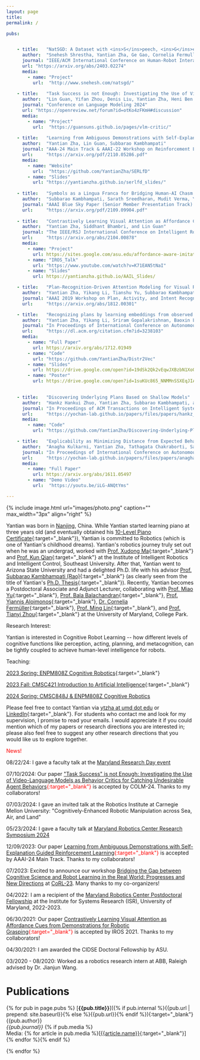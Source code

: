 ```yaml
---
layout: page
title:
permalink: /

pubs:


    - title:   "NatSGD: A Dataset with <ins>S</ins>peech, <ins>G</ins>estures, and <ins>D</ins>emonstrations for Robot Learning in <ins>Nat</ins>ural Human-Robot Interaction"
      author:  "Snehesh Shrestha, Yantian Zha, Ge Gao, Cornelia Fermuller, and Yiannis Aloimonos"
      journal: "IEEE/ACM International Conference on Human-Robot Interaction 2025 (Data Paper)"
      url: "https://arxiv.org/abs/2403.02274"
      media:
        - name: "Project"
          url:  "http://www.snehesh.com/natsgd/"
          
    - title:   "Task Success is not Enough: Investigating the Use of VideoLanguage Models as Behavior Critics for Catching Undesirable Agent Behaviors"
      author:  "Lin Guan, Yifan Zhou, Denis Liu, Yantian Zha, Heni Ben Amor, Subbarao Kambhampati"
      journal: "Conference on Language Modeling 2024"
      url: "https://openreview.net/forum?id=otKo4zFKmH#discussion"
      media:
        - name: "Project"
          url:  "https://guansuns.github.io/pages/vlm-critic/"
  
    - title:   "Learning from Ambiguous Demonstrations with Self-Explanation Guided Reinforcement Learning"
      author:  "Yantian Zha, Lin Guan, Subbarao Kambhampati"
      journal: "AAA-24 Main Track & AAAI-22 Workshop on Reinforcement Learning in Games 2022."
      url:     "https://arxiv.org/pdf/2110.05286.pdf"
      media:
        - name: "Website"
          url:  "https://github.com/YantianZha/SERLfD"
        - name: "Slides"
          url: "https://yantianzha.github.io/serlfd_slides/"
      
    - title:   "Symbols as a Lingua Franca for Bridging Human-AI Chasm for Explainable and Advisable AI Systems"
      author:  "Subbarao Kambhampati, Sarath Sreedharan, Mudit Verma, Yantian Zha, Lin Guan"
      journal: "AAAI Blue Sky Paper (Senior Member Presentation Track) 2022."
      url:     "https://arxiv.org/pdf/2109.09904.pdf"
      
    - title:   "Contrastively Learning Visual Attention as Affordance Cues from Demonstrations for Robotic Grasping"
      author:  "Yantian Zha, Siddhant Bhambri, and Lin Guan"
      journal: "The IEEE/RSJ International Conference on Intelligent Robots and Systems (IROS) 2021."
      url:     "https://arxiv.org/abs/2104.00878"
      media:
        - name: "Project"
          url: https://sites.google.com/asu.edu/affordance-aware-imitation/project
        - name: "IROS_Talk"
          url: "https://www.youtube.com/watch?v=K71EAN5tNaI"
        - name: "Slides"
          url: https://yantianzha.github.io/AAIL_Slides/

    - title:   "Plan-Recognition-Driven Attention Modeling for Visual Recognition"
      author:  "Yantian Zha, Yikang Li, Tianshu Yu, Subbarao Kambhampati and Baoxin Li"
      journal: "AAAI 2019 Workshop on Plan, Activity, and Intent Recognition (PAIR)."
      url:     "https://arxiv.org/abs/1812.00301"

    - title:   "Recognizing plans by learning embeddings from observed action distributions"
      author:  "Yantian Zha, Yikang Li, Sriram Gopalakrishnan, Baoxin Li, and Subbarao Kambhampati"
      journal: "In Proceedings of International Conference on Autonomous Agents and Multiagent Systems (AAMAS) 2018."
      url:     "https://dl.acm.org/citation.cfm?id=3238103"
      media:
        - name: "Full Paper"
          url: https://arxiv.org/abs/1712.01949
        - name: "Code"
          url: "https://github.com/YantianZha/Distr2Vec"
        - name: "Slides"
          url: https://drive.google.com/open?id=19dSk2Qk2vEqwJXBzbN1XoQJIa-YdMGdY
        - name: "Poster"
          url: https://drive.google.com/open?id=1suKUc865_NNMMnSSXEqJIA7gmjAKlOb2

  
    - title:   "Discovering Underlying Plans Based on Shallow Models"
      author:  "Hankz Hankui Zhuo, Yantian Zha, Subbarao Kambhampati, and Xin Tian"
      journal: "In Proceedings of ACM Transactions on Intelligent Systems and Technology (ACM-TIST) 2019."
      url:     "https://yochan-lab.github.io/papers/files/papers/hankz_tist_19.pdf"
      media:
        - name: "Code"
          url: "https://github.com/YantianZha/Discovering-Underlying-Plans-Based-on-Shallow-Models"

    - title:   "Explicability as Minimizing Distance from Expected Behavior"
      author:  "Anagha Kulkarni, Yantian Zha, Tathagata Chakraborti, Satya Gautam Vadlamudi, Yu Zhang and Subbarao Kambhampati"
      journal: "In Proceedings of International Conference on Autonomous Agents and Multiagent Systems (AAMAS) 2019."
      url:     "https://yochan-lab.github.io/papers/files/papers/anagha-aamas-2019.pdf"
      media:
        - name: "Full Paper"
          url: https://arxiv.org/abs/1611.05497
        - name: "Demo Video"
          url:  "https://youtu.be/iLG-ANQtYms"

---
```


{% include image.html url="images/photo.png" caption="" max_width="3px" align="right" %}

Yantian was born in [Nanjing](https://en.wikipedia.org/wiki/Nanjing), China. While Yantian started learning piano at three years old (and eventually obtained his [10-Level Piano Certificate](https://drive.google.com/file/d/0BzFSKJBTOGjKRExJZENGajlCVG8/view?usp=sharing&resourcekey=0-KWtW85aPuDjuFek7g6yO7w){:target="_blank"}), Yantian is committed to Robotics (which is one of Yantian's childhood dreams). Yantian's robotics journey truly set out when he was an undergrad, worked with [Prof. Xudong Ma](https://automation.seu.edu.cn/2019/0528/c24505a275234/page.htm){:target="_blank"} and [Prof. Kun Qian](https://automation.seu.edu.cn/2019/0528/c24504a275190/page.htm){:target="_blank"} at the Institute of Intelligent Robotics and Intelligent Control, Southeast University. After that, Yantian went to Arizona State University and had a delighted Ph.D. life with his advisor [Prof. Subbarao Kambhampati (Rao)](http://rakaposhi.eas.asu.edu/){:target="_blank"} (as clearly seen from the title of Yantian's [Ph.D. Thesis](https://yantianzha.github.io/yantianthesis.github.io/){:target="_blank"}). Recently, Yantian becomes a Postdoctoral Associate and Adjunct Lecturer, collaborating with [Prof. Miao Yu](https://enme.umd.edu/clark/faculty/607/Miao-Yu){:target="_blank"}, [Prof. Bala Balachandran](https://enme.umd.edu/clark/faculty/508/Balakumar-Balachandran){:target="_blank"}, [Prof. Yiannis Aloimonos](http://users.umiacs.umd.edu/~yiannis/){:target="_blank"}, [Dr. Cornelia Fermüller](https://isr.umd.edu/clark/faculty/1168/Cornelia-Ferm%C3%BCller){:target="_blank"}, [Prof. Ming Lin](https://www.cs.umd.edu/people/lin){:target="_blank"}, and [Prof. Tianyi Zhou](https://tianyizhou.github.io/){:target="_blank"} at the University of Maryland, College Park.

Research Interest:

Yantian is interested in Cognitive Robot Learning -- how different levels of cognitive functions like perception, acting, planning, and metacognition, can be tightly coupled to achieve human-level intelligence for robots.

Teaching:

[2023 Spring: ENPM808Z Cognitive Robotics](https://docs.google.com/document/d/1RfCNIVXaBYseH8Emi6-MqRROzQ9chSlO1hnIwO-QP4s/edit?usp=sharing){:target="_blank"}

[2023 Fall: CMSC421 Introduction to Artificial Intelligence](https://docs.google.com/document/d/16qWFxya8yX7eqli0KFXa5lACFgTqGPfBPaSzh9uzTh4/edit?usp=sharing){:target="_blank"}

[2024 Spring: CMSC848J & ENPM808Z Cognitive Robotics]()

Please feel free to contact Yantian via [ytzha at umd dot edu](mailto:ytzha@umd.edu) or [LinkedIn](https://www.linkedin.com/in/ytzha){:target="_blank"}. For students who contact me and look for my supervision, I promise to read your emails. I would appreciate it if you could mention which of my papers or research directions you are interested in; please also feel free to suggest any other research directions that you would like us to explore together.

<span style="color:red">News!</span>

08/22/24: I gave a faculty talk at the [Maryland Research Day event](https://www.cs.umd.edu/community/research-day)

07/10/2024: Our paper <span style="color:red">["Task Success" is not Enough: Investigating the Use of Video-Language Models as Behavior Critics for Catching Undesirable Agent Behaviors](https://openreview.net/forum?id=otKo4zFKmH#discussion){:target="_blank"}</span> is accepted by COLM-24. Thanks to my collaborators!

07/03/2024: I gave an invited talk at the Robotics Institute at Carnegie Mellon University: "Cognitively-Enhanced Robotic Manipulation across Sea, Air, and Land"

05/23/2024: I gave a faculty talk at [Maryland Robotics Center Research Symposium 2024](https://robotics.umd.edu/symposium2024)

12/09/2023: Our paper <span style="color:red">[Learning from Ambiguous Demonstrations with Self-Explanation Guided Reinforcement Learning](https://drive.google.com/file/d/1WdI10Rg3jWXfKpos8nqHh7qjJmU0ALOi/view){:target="_blank"}</span> is accepted by AAAI-24 Main Track. Thanks to my collaborators!

07/2023: Excited to announce our workshop [Bridging the Gap between Cognitive Science and Robot Learning in the Real World: Progresses and New Directions](https://yantianzha.github.io/crl.github.io/) at [CoRL-23](https://www.corl2023.org/). Many thanks to my co-organizers!

04/2022: I am a recipient of the [Maryland Robotics Center Postdoctoral Fellowship](https://robotics.umd.edu/education/postdoctoral-fellowship-program-0) at the Institute for Systems Research (ISR), University of Maryland, 2022-2023.

06/30/2021: Our paper <span style="color:red">[Contrastively Learning Visual Attention as Affordance Cues from Demonstrations for Robotic Grasping](https://arxiv.org/abs/2104.00878){:target="_blank"}</span> is accepted by IROS 2021. Thanks to my collaborators!

04/30/2021: I am awarded the CIDSE Doctoral Fellowship by ASU.  

03/2020 - 08/2020: Worked as a robotics research intern at ABB, Raleigh advised by Dr. Jianjun Wang.

# <a name="publications"></a>Publications 

{% for pub in page.pubs %}
[**{{pub.title}}**]({% if pub.internal %}{{pub.url | prepend: site.baseurl}}{% else %}{{pub.url}}{% endif %}){:target="_blank"}<br />
{{pub.author}}<br />
*{{pub.journal}}*
{% if pub.media %}<br />Media: {% for article in pub.media %}[[{{article.name}}]({{article.url}}){:target="_blank"}] {% endfor %}{% endif %}

{% endfor %}
